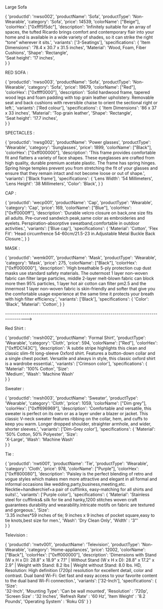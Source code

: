 Large Sofa

{
                            'productId': 'nwso002',
                            'productName': 'Sofa',
                            'productType': 'Non-Wearable',
                            'category': 'Sofa',
                            'price': 14539,
                            'colorName': ["Beige"],
                            'colorHex': ["0xfff5f5dc"],
                            'description':
                                'Infinitely suitable for an array of spaces, the tufted Ricardo brings comfort and contemporary flair into your home and is available in a wide variety of shades, so it can strike the right “tone” wherever it sits.',
                            'variants': ['3-Seatings'],
                            'specifications': {
                              'Item Dimensions':
                                  '78.4 x 30.7 x 31.5 inches',
                              'Material':
                                  'Wood, Foam, Fiber Cushions',
                              'Shape':
                                  'Rectangle',			
                              'Seat height':
                                  '17 inches',			
                            }
                          }

RED SOFA :

{
                            'productId': 'nwso003',
                            'productName': 'Sofa',
                            'productType': 'Non-Wearable',
                            'category': 'Sofa',
                            'price': 19679,
                            'colorName': ["Red"],
                            'colorHex': ["0xffff0000"],
                            'description':
                                'Solid hardwood frame, tapered wood legs and foam padding with top grain leather upholstery. Removable seat and back cushions with reversible chaise to orient the sectional right or left.',
                            'variants': ['Red colour'],
                            'specifications': {
                              'Item Dimensions':
                                  '86 x 37 x 33 inches',
                              'Material':
                                  'Top grain leather',
                              'Shape':
                                  'Rectangle',			
                              'Seat height':
                                  '17.7 inches',			
                            }
                          }

SPECTACLES :

{
                            'productId': 'nwsg002',
                            'productName': 'Power glasses',
                            'productType': 'Wearable',
                            'category': 'Sunglasses',
                            'price': 1899,
                            'colorName': ["Black"],
                            'colorHex': ["0xff000000"],
                            'description':
                                'This frame provides comfortable fit and flatters a variety of face shapes. These eyeglasses are crafted from high quality, durable premium acetate plastic. The frame has spring hinges. Spring hinge temples prevent you from stretching the fit of your glasses and ensure that they remain intact and not become loose or out of shape.',
                            'variants': ['Black frame'],
                            'specifications': {
                              'Lens Width':
                                  '54 Millimeters',
                              'Lens Height':
                                  '38 Millimeters',
                              'Color':
                                  'Black', 
                            }
                          }

CAP :

{
                            'productId': 'wecp001',
                            'productName': 'Cap',
                            'productType': 'Wearable',
                            'category': 'Cap',
                            'price': 169,
                            'colorName': ["Blue"],
                            'colorHex': ["0xff0000ff"],
                            'description':
                                'Durable velcro closure on back,one size fits all adults. Pre-curved sandwich peak,same color as embroideries and eyelets. Perspiration-absorptive sweatband,comfortable in outdoor activities.',
                            'variants': ['Blue cap'],
                            'specifications': {
                              'Material':
                                  'Cotton',
                              'Flex Fit':
                                  'Head circumfrence 54-60cm/21.5-23 in.Adjustable Metal Buckle Back Closure.',
                            }
                          }

MASK :

{
                            'productId': 'wemk001',
                            'productName': 'Mask',
                            'productType': 'Wearable',
                            'category': 'Mask',
                            'price': 275,
                            'colorName': ["Black"],
                            'colorHex': ["0xff000000"],
                            'description':
                                'High breathable 5-ply protection cup dust masks use standard safety materials. The outermost 1 layer non-woven fabric can filter large particles, middle 2-layer melt-blown fabric can block more then 95% particles, 1 layer hot air cotton can filter pm2.5 and the innermost 1 layer non-woven fabric is skin-friendly and softer that give you the comfortable usage experience at the same time it protects your breath with high filter efficiency.',
                            'variants': ['Black'],
                            'specifications': {
                              'Color':
                                  'Black',
                              'Material':
                                  'Cotton',
                            }
                          }

----------------------------------------------------------------------------------------->

Red Shirt :

{
                            'productId': 'nwsh002',
                            'productName': 'Formal Shirt',
                            'productType': 'Wearable',
                            'category': 'Cloth',
                            'price': 594,
                            'colorName': ["Red"],
                            'colorHex': ["0xffDC143C"],
                            'description':
                                'A subtle stripe highlights this clean and classic slim-fit long-sleeve Oxford shirt. Features a button-down collar and a single chest pocket. Versatile and always in style, this classic oxford shirt is a wardrobe essential.',
                            'variants': ['Crimson color'],
                            'specifications': {
                              'Material': '100% Cotton',
                              'Size': 	
                                  'Medium',
			      'Wash':
				  'Machine Wash'	
                            }
                          }


Sweater :

{
                            'productId': 'nwsh003',
                            'productName': 'Sweater',
                            'productType': 'Wearable',
                            'category': 'Cloth',
                            'price': 1059,
                            'colorName': ["Dim grey"],
                            'colorHex': ["0xff696969"],
                            'description':
                                'Comfortable and versatile, this sweater is perfect on its own or as a layer under a blazer or jacket. This classic V-neck sweater features ribbing on the collar, hem, and cuffs to keep you warm. Longer dropped shoulder, straighter armhole, and wider, shorter sleeves.',
                            'variants': ['Dim-Grey color'],
                            'specifications': {
                              'Material': '50% Cotton, 50% Polyester',
                              'Size': 	
                                  'X-Large',
			      'Wash':
				  'Machine Wash'	
                            }
                          }


Tie :

{
                            'productId': 'nwti001',
                            'productName': 'Tie',
                            'productType': 'Wearable',
                            'category': 'Cloth',
                            'price': 978,
                            'colorName': ["Purple"],
                            'colorHex': ["0xff800080"],
                            'description':
                                'Paisley is the perfect blending of retro and vogue styles which makes men more attractive and elegant in all formal and informal occasions like wedding,party,business,meeting,etc. Necktie+handkerchief+a pair of cufflinks, easy-matching for all shirts and suits!.',
                            'variants': ['Purple color'],
                            'specifications': {
                              'Material': 'Stainless steel for cufflinks& silk for tie and hanky,1200 stitches woven craft guarantees durability and wearability.Intricate motifs on fabric are textured and gorgeous.',
                              'Size': 	
                                  '3.35 inches*59 inches of tie; 9 inches x 9 inches of pocket square,easy to tie knots,best size for men.',
			      'Wash':
				  'Dry Clean Only',
			      'Width' : '3"'	
                            }
                          }

Television :

{
                            'productId': 'nwtv001',
                            'productName': 'Television',
                            'productType': 'Non-Wearable',
                            'category': 'Home-appliances',
                            'price': 12002,
                            'colorName': ["Black"],
                            'colorHex': ["0xff000000"],
                            'description':
                                'Dimensions with Stand (W x H x D): 28.8" x 18.9" x 7.1" | Without Stand (W x H x D): 28.8" x 17.2" x 2.9" | Weight with Stand: 8.2 lbs | Weight without Stand: 8.0 lbs. HD, Resolution: High definition (720p) resolution for excellent detail, color and contrast. Dual band Wi-Fi: Get fast and easy access to your favorite content to the dual band Wi-Fi connection.',
                            'variants': ['32-Inch'],
                            'specifications': {
                              	'Size': 	
                                  '32-Inch',
			      	'Mounting Type': 'Can be wall mounted',
				'Resolution' :	'720p',
				'Screen Size' :	'32 Inches',
				'Refresh Rate' :	'60 Hz',
				'Item Weight' :	'8.2 Pounds',
				'Operating System' :	'Roku OS'
                            }
                          }
